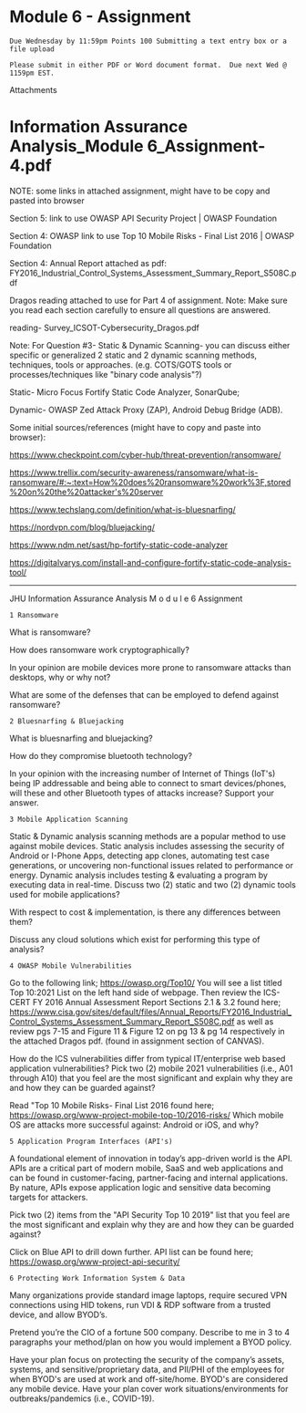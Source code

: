 # Module 6 - Assignment

    Due Wednesday by 11:59pm Points 100 Submitting a text entry box or a file upload
    
    Please submit in either PDF or Word document format.  Due next Wed @ 1159pm EST.  

Attachments

# Information Assurance Analysis_Module 6_Assignment-4.pdf

       

NOTE: some links in attached assignment, might have to be copy and pasted into browser

Section 5: link to use OWASP API Security Project | OWASP Foundation


Section 4: OWASP link to use Top 10 Mobile Risks - Final List 2016 | OWASP Foundation


Section 4: Annual Report attached as pdf:  FY2016_Industrial_Control_Systems_Assessment_Summary_Report_S508C.pdf

Dragos reading attached to use for Part 4 of assignment.  Note: Make sure you read each section carefully to ensure all questions are answered.

reading-  Survey_ICSOT-Cybersecurity_Dragos.pdf

 

Note:  For Question #3- Static & Dynamic Scanning- you can discuss either specific or generalized 2 static and 2 dynamic scanning methods, techniques, tools or approaches.  (e.g. COTS/GOTS tools or processes/techniques like "binary code analysis"?)

Static- Micro Focus Fortify Static Code Analyzer, SonarQube; 

Dynamic- OWASP Zed Attack Proxy (ZAP), Android Debug Bridge (ADB).

Some initial sources/references (might have to copy and paste into browser):

https://www.checkpoint.com/cyber-hub/threat-prevention/ransomware/ 

https://www.trellix.com/security-awareness/ransomware/what-is-ransomware/#:~:text=How%20does%20ransomware%20work%3F,stored%20on%20the%20attacker's%20server

https://www.techslang.com/definition/what-is-bluesnarfing/

https://nordvpn.com/blog/bluejacking/

https://www.ndm.net/sast/hp-fortify-static-code-analyzer

https://digitalvarys.com/install-and-configure-fortify-static-code-analysis-tool/


---

JHU Information Assurance Analysis
M o d u l e 6 Assignment


    1 Ransomware
What is ransomware? 

How does ransomware work cryptographically? 

In your opinion are mobile devices more prone to ransomware attacks than desktops, why or why not? 

What are some of the defenses that can be employed to defend against ransomware?

    2 Bluesnarfing & Bluejacking
What is bluesnarfing and bluejacking? 

How do they compromise bluetooth technology? 

In your opinion with the increasing number of Internet of Things (IoT's) being IP addressable and being able to connect to smart devices/phones, will these and other Bluetooth types of attacks increase? Support your answer.

    3 Mobile Application Scanning
Static & Dynamic analysis scanning methods are a popular method to use against mobile devices. Static analysis includes assessing the security of Android or I-Phone Apps, detecting app clones, automating test case generations, or uncovering non-functional issues related to performance or energy. Dynamic analysis includes testing & evaluating a program by executing data in real-time. Discuss two (2) static and two (2) dynamic tools used for mobile applications? 

With respect to cost & implementation, is there any differences between them? 

Discuss any cloud solutions which exist for performing this type of analysis?

    4 OWASP Mobile Vulnerabilities
Go to the following link; https://owasp.org/Top10/ You will see a list titled Top 10:2021 List on the left hand side of webpage. Then review the ICS-CERT FY 2016 Annual Assessment Report Sections 2.1 & 3.2 found here; https://www.cisa.gov/sites/default/files/Annual_Reports/FY2016_Industrial_Control_Systems_Assessment_Summary_Report_S508C.pdf as well as review pgs 7-15 and Figure 11 & Figure 12 on pg 13 & pg 14 respectively in the attached Dragos pdf. (found in assignment section of CANVAS).


How do the ICS vulnerabilities differ from typical IT/enterprise web based application vulnerabilities? Pick two (2) mobile 2021 vulnerabilities (i.e., A01 through A10) that you feel are the most significant and explain why they are and how they can be guarded against?


Read "Top 10 Mobile Risks- Final List 2016 found here; https://owasp.org/www-project-mobile-top-10/2016-risks/ Which mobile OS are attacks more successful against: Android or iOS, and why?


    5 Application Program Interfaces (API's)
A foundational element of innovation in today’s app-driven world is the API. APIs are a critical part of modern mobile, SaaS and web applications and can be found in customer-facing, partner-facing and internal applications. By nature, APIs expose application logic and sensitive data becoming targets for attackers. 

Pick two (2) items from the "API Security Top 10 2019" list that you feel are the most significant and explain why they are and how they can be guarded against? 

Click on Blue API to drill down further. API list can be found here; https://owasp.org/www-project-api-security/


    6 Protecting Work Information System & Data
Many organizations provide standard image laptops, require secured VPN connections using HID tokens, run VDI & RDP software from a trusted device, and allow BYOD’s. 

Pretend you’re the CIO of a fortune 500 company. Describe to me in 3 to 4 paragraphs your method/plan on how you would implement a BYOD policy. 

Have your plan focus on protecting the security of the company’s assets, systems, and sensitive/proprietary data, and PII/PHI of the employees for when BYOD's are used at work and off-site/home. BYOD's are considered any mobile device. Have your plan cover work situations/environments for outbreaks/pandemics (i.e., COVID-19). 